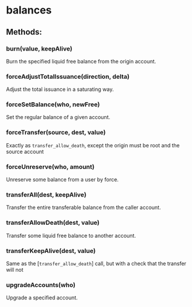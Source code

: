 # balances

## Methods:

### burn(value, keepAlive)

Burn the specified liquid free balance from the origin account.

### forceAdjustTotalIssuance(direction, delta)

Adjust the total issuance in a saturating way.

### forceSetBalance(who, newFree)

Set the regular balance of a given account.

### forceTransfer(source, dest, value)

Exactly as `transfer_allow_death`, except the origin must be root and the source account

### forceUnreserve(who, amount)

Unreserve some balance from a user by force.

### transferAll(dest, keepAlive)

Transfer the entire transferable balance from the caller account.

### transferAllowDeath(dest, value)

Transfer some liquid free balance to another account.

### transferKeepAlive(dest, value)

Same as the [`transfer_allow_death`] call, but with a check that the transfer will not

### upgradeAccounts(who)

Upgrade a specified account.